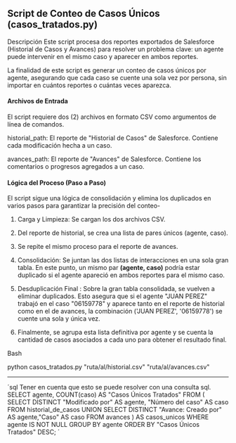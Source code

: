 ## Script de Conteo de Casos Únicos (casos_tratados.py)
Descripción
Este script procesa dos reportes exportados de Salesforce (Historial de Casos y Avances) para resolver un problema clave: un agente puede intervenir en el mismo caso y aparecer en ambos reportes.

La finalidad de este script es generar un conteo de casos únicos por agente, asegurando que cada caso se cuente una sola vez por persona, sin importar en cuántos reportes o cuántas veces aparezca.

####  Archivos de Entrada
El script requiere dos (2) archivos en formato CSV como argumentos de línea de comandos. 

historial_path: El reporte de "Historial de Casos" de Salesforce. Contiene cada modificación hecha a un caso.

avances_path: El reporte de "Avances" de Salesforce. Contiene los comentarios o progresos agregados a un caso.

#### Lógica del Proceso (Paso a Paso)
El script sigue una lógica de consolidación y elimina los duplicados en varios pasos para garantizar la precisión del conteo-

1. Carga y Limpieza: Se cargan los dos archivos CSV.

2. Del reporte de historial, se crea una lista de pares únicos (agente, caso).

3. Se repite el mismo proceso para el reporte de avances.

4. Consolidación: Se juntan las dos listas de interacciones en una sola gran tabla. En este punto, un mismo par **(agente, caso)** podría estar duplicado si el agente apareció en ambos reportes para el mismo caso.

5. Desduplicación Final : Sobre la gran tabla consolidada, se vuelven a eliminar duplicados. Esto asegura que si el agente "JUAN PEREZ" trabajó en el caso "06159778" y aparece tanto en el reporte de historial como en el de avances, la combinación ('JUAN PEREZ', '06159778') se cuente una sola y única vez.

6. Finalmente, se agrupa esta lista definitiva por agente y se cuenta la cantidad de casos asociados a cada uno para obtener el resultado final.


Bash

python casos_tratados.py "ruta/al/historial.csv" "ruta/al/avances.csv"

--------
´sql
Tener en cuenta que esto se puede resolver con una consulta sql.
SELECT agente, COUNT(caso) AS "Casos Únicos Tratados" FROM (
    SELECT DISTINCT "Modificado por" AS agente, "Número del caso" AS caso
    FROM historial_de_casos UNION SELECT DISTINCT "Avance: Creado por" AS agente,"Caso" AS caso FROM avances
    ) AS casos_unicos
WHERE agente IS NOT NULL GROUP BY agente ORDER BY "Casos Únicos Tratados" DESC;
´
